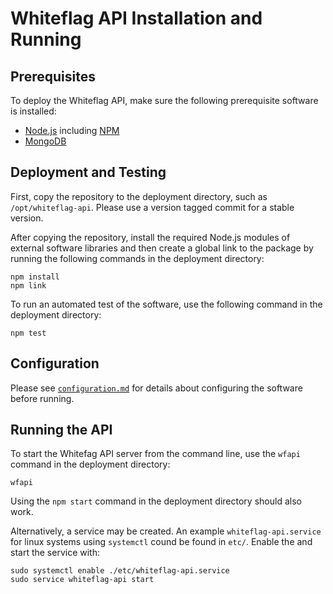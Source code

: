 # Whiteflag API Installation and Running

## Prerequisites

To deploy the Whiteflag API, make sure the following prerequisite software
is installed:

* [Node.js](https://nodejs.org/en/about/) including [NPM](https://www.npmjs.com/get-npm)
* [MongoDB](https://www.mongodb.com/what-is-mongodb)

## Deployment and Testing

First, copy the repository to the deployment directory, such as
`/opt/whiteflag-api`. Please use a version tagged commit for a stable version.

After copying the repository, install the required Node.js modules of external
software libraries and then create a global link to the package by running the
following commands in the deployment directory:

```shell
npm install
npm link
```

To run an automated test of the software, use the following command in the
deployment directory:

```shell
npm test
```

## Configuration

Please see [`configuration.md`](configuration.md) for details about configuring
the software before running.

## Running the API

To start the Whitefag API server from the command line, use the `wfapi`
command in the deployment directory:

```shell
wfapi
```

Using the `npm start` command in the deployment directory should also work.

Alternatively, a service may be created. An example `whiteflag-api.service`
for linux systems using `systemctl` cound be found in `etc/`. Enable the
and start the service with:

```shell
sudo systemctl enable ./etc/whiteflag-api.service
sudo service whiteflag-api start
```
